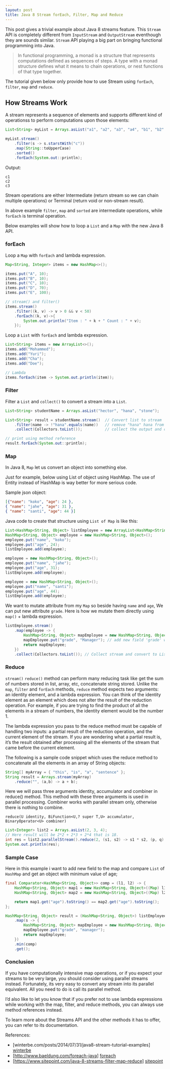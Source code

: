 ```yaml
---
layout: post
title: Java 8 Stream forEach, Filter, Map and Reduce
---
```


This post gives a trivial example about Java 8 streams feature.
This `Stream` API is completely different from `InputStream` and `OutputStream` eventhough
they are sounds similar. `Stream` API playing a big part on bringing functional programming into Java.

> In functional programming, a monad is a structure that represents computations defined as
> sequences of steps. A type with a monad structure defines what it means to chain operations,
> or nest functions of that type together.

The tutorial given below only provide how to use Stream using `forEach`, `filter`, `map` and `reduce`.

## How Streams Work
A stream represents a sequence of elements and supports different kind of operationss to perform computations upon those elements:

```java
List<String> myList = Arrays.asList("a1", "a2", "a3", "a4", "b1", "b2", "c1", "c3", "c2");

myList.stream()
	.filter(s -> s.starstWith("c"))
	.map(String::toUpperCase)
	.sorted()
	.forEach(System.out::println);
```
Output:
```
c1
c2
c3
```
Stream operations are either Intermediate (return stream so we can chain multiple operations) 
or Terminal (return void or non-stream result).

In above example `filter`, `map` and `sorted` are intermediate operations, while `forEach` is terminal operation.

Below examples will show how to loop a `List` and a `Map` with the new Java 8 API.

### forEach
Loop a `Map` with `forEach` and lambda expression.
```java
Map<String, Integer> items = new HashMap<>();

items.put("A", 10);
items.put("B", 10);
items.put("C", 10);
items.put("D", 70);
items.put("E", 100);

// stream() and filter()
items.stream()
	.filter((k, v) -> v > 0 && v < 50)
	.forEach((k, v)->{
		System.out.println("Item : " + k + " Count : " + v);
	});
```

Loop a `List` with `forEach` and lambda expression.
```java
List<String> items = new ArrayList<>();
items.add("Mohammed");
items.add("Yuri");
items.add("Cha");
items.add("Doe");

// Lambda
items.forEach(item -> System.out.println(item));
```
### Filter
Filter a `List` and `collect()` to convert a stream into a `List`.
```java
List<String> studentName = Arrays.asList("hector", "hana", "stone");

List<String> result = studentName.stream()	// Convert list to stream
	.filter(name -> !"hana".equals(name))	// remove "hana" hana from list
	.collect(Collectors.toList());			// collect the output and convert Stream to List

// print using method reference
result.forEach(System.out::println);
```

### Map
In Java 8, `Map` let us convert an object into something else.

Just for example, below using List of object using HashMap.
The use of Entity instead of HashMap is way better for more serious code.

Sample json object:
```json
[{"name": "koko", "age": 24 },
{ "name": "jahe", "age": 31 },
{ "name": "santi", "age": 44 }]
```
Java code to create that structure using `List of Map` is like this:
```java
List<HashMap<String, Object> listEmployee = new ArrayList<HashMap<String, Object>>();
HashMap<String, Object> employee = new HashMap<String, Object>();
employee.put("name", "koko");
employee.put("age", 24);
listEmployee.add(employee);

employee = new HashMap<String, Object>();
employee.put("name", "jahe");
employee.put("age", 31);
listEmployee.add(employee);

employee = new HashMap<String, Object>();
employee.put("name", "santi");
employee.put("age", 44);
listEmployee.add(employee);
```

We want to mutate attribute from my `Map` so beside having `name` and `age`,
We can put new attribute `grade`. Here is how we mutate them directly using `map()` + lambda expression.
```java
listEmployee.stream()
	.map(employee -> {
		HashMap<String, Object> mapEmployee = new HashMap<String, Object>((Map) employee) // Convert employee to HashMap
		mapEmployee.put("grade", "Manager"); // add new field 'grade' with value 'manager' for each object
		return mapEmployee;
	})
	.collect(Collectors.toList()); // Collect stream and convert to List
```

### Reduce
`stream()` `reduce()` method can perform many reducing task like 
get the sum of numbers stored in list, array, etc,
concatenate string stored. Unlike the `map`, `filter` and `forEach` methods, `reduce` method expects
two arguments: an identity element, and a lambda expression. You can think of the identity element as an element which does not alter the result of the reduction operation. For example, if you are trying to find the product of all the elements in a stream of numbers, the identity element would be the number 1.

The lambda expression you pass to the reduce method must be capable of handling two inputs: a partial result of the reduction operation, and the current element of the stream. If you are wondering what a partial result is, it’s the result obtained after processing all the elements of the stream that came before the current element.

The following is a sample code snippet which uses the reduce method to concatenate all the elements in an array of String objects:
```java
String[] myArray = { "this", "is", "a", "sentence" };
String result = Arrays.stream(myArray)
    .reduce("", (a,b) -> a + b);           
```

Here we will pass three arguments identity, accumulator and combiner in reduce() method. This method with these three arguments is used in parallel processing. Combiner works with parallel stream only, otherwise there is nothing to combine. 

`reduce(U identity, BiFunction<U,? super T,U> accumulator, BinaryOperator<U> combiner)`

```java
List<Integer> list2 = Arrays.asList(2, 3, 4);
// Here result will be 2*2 + 2*3 + 2*4 that is 18. 
int res = list2.parallelStream().reduce(2, (s1, s2) -> s1 * s2, (p, q) -> p + q);
System.out.println(res);

```

### Sample Case
Here in this example i want to add new field to the map and compare `List` of `HashMap` and get an object with minimum value of age;
```java
final Comparator<HashMap<String, Object>> comp = (l1, l2) -> {
    HashMap<String, Object> map1 = new HashMap<String, Object>((Map) l1);
    HashMap<String, Object> map2 = new HashMap<String, Object>((Map) l2);

    return map1.get("age").toString() == map2.get("age").toString();
};

HashMap<String, Object> result = (HashMap<String, Object>) listEmployee.stream()
    .map(s -> {
        HashMap<String, Object> mapEmployee = new HashMap<String, Object>((Map) s);
        mapEmployee.put("grade", "manager");
        return mapEmployee;
    })
    .min(comp)
    .get();
```

### Conclusion
If you have computationally intensive map operations, or if you expect your streams to be very large, you should consider using parallel streams instead. Fortunately, its very easy to convert any stream into its parallel equivalent. All you need to do is call its parallel method.

I’d also like to let you know that if you prefer not to use lambda expressions while working with the map, filter, and reduce methods, you can always use method references instead.

To learn more about the Streams API and the other methods it has to offer, you can refer to its documentation.

References:
- [winterbe.com/posts/2014/07/31/java8-stream-tutorial-examples] [winterbe]
- [http://www.baeldung.com/foreach-java] [foreach]
- [https://www.sitepoint.com/java-8-streams-filter-map-reduce] [sitepoint]

[winterbe]: winterbe.com/posts/2014/07/31/java8-stream-tutorial-examples
[foreach]: http://www.baeldung.com/foreach-java
[sitepoint]: https://www.sitepoint.com/java-8-streams-filter-map-reduce/